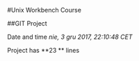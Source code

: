#Unix Workbench Course 

##GIT Project 

Date and time *nie, 3 gru 2017, 22:10:48 CET*

Project has **23 ** lines


